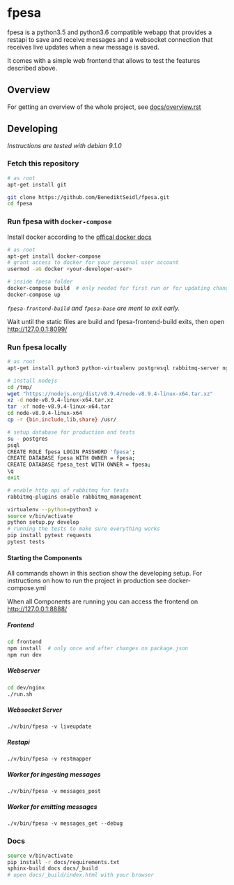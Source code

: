 # fpesa

fpesa is a python3.5 and python3.6 compatible webapp that provides a restapi to
save and receive messages and a websocket connection that receives live updates
when a new message is saved.

It comes with a simple web frontend that allows to test the features described
above.

## Overview

For getting an overview of the whole project, see
[docs/overview.rst](docs/overview.rst)

## Developing

*Instructions are tested with debian 9.1.0*

### Fetch this repository

```bash
# as root
apt-get install git
```

``` bash
git clone https://github.com/BenediktSeidl/fpesa.git
cd fpesa
```

### Run fpesa with `docker-compose`

Install docker according to the [offical docker
docs](https://docs.docker.com/engine/installation/linux/docker-ce/debian/)

```bash
# as root
apt-get install docker-compose
# grant access to docker for your personal user account
usermod -aG docker <your-developer-user>
```

```bash
# inside fpesa folder
docker-compose build  # only needed for first run or for updating changed code
docker-compose up
```
*`fpesa-frontend-build` and `fpesa-base` are ment to exit early.*

Wait until the static files are build and fpesa-frontend-build exits, then
open http://127.0.0.1:8099/

### Run fpesa locally

```bash
# as root
apt-get install python3 python-virtualenv postgresql rabbitmq-server nginx

# install nodejs
cd /tmp/
wget "https://nodejs.org/dist/v8.9.4/node-v8.9.4-linux-x64.tar.xz"
xz -d node-v8.9.4-linux-x64.tar.xz
tar -xf node-v8.9.4-linux-x64.tar
cd node-v8.9.4-linux-x64
cp -r {bin,include,lib,share} /usr/

# setup database for production and tests
su - postgres
psql
CREATE ROLE fpesa LOGIN PASSWORD 'fpesa';
CREATE DATABASE fpesa WITH OWNER = fpesa;
CREATE DATABASE fpesa_test WITH OWNER = fpesa;
\q
exit

# enable http api of rabbitmq for tests
rabbitmq-plugins enable rabbitmq_management
```

```bash
virtualenv --python=python3 v
source v/bin/activate
python setup.py develop
# running the tests to make sure everything works
pip install pytest requests
pytest tests
```

#### Starting the Components

All commands shown in this section show the developing setup. For instructions
on how to run the project in production see docker-compose.yml

When all Components are running you can access the frontend on
http://127.0.0.1:8888/

##### Frontend

```bash
cd frontend
npm install  # only once and after changes on package.json
npm run dev
```

##### Webserver

```bash
cd dev/nginx
./run.sh
```

##### Websocket Server

```
./v/bin/fpesa -v liveupdate
```

##### Restapi

```
./v/bin/fpesa -v restmapper
```

##### Worker for ingesting messages

```
./v/bin/fpesa -v messages_post
```

##### Worker for emitting messages

```
./v/bin/fpesa -v messages_get --debug
```

### Docs

```bash
source v/bin/activate
pip install -r docs/requirements.txt
sphinx-build docs docs/_build
# open docs/_build/index.html with your browser
```
